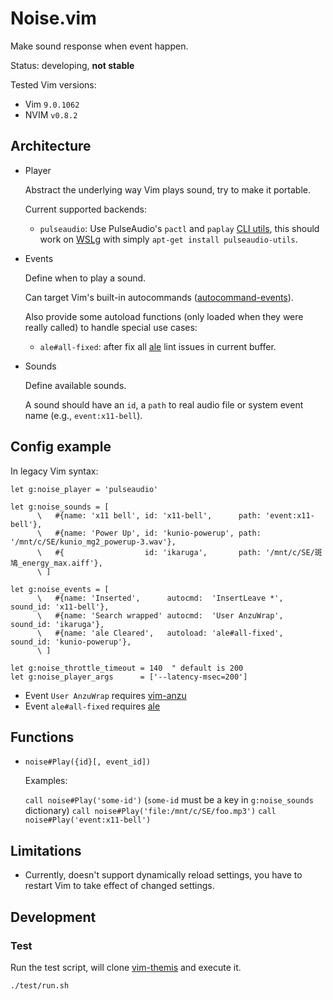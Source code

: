 Noise.vim
=========

Make sound response when event happen.

Status: developing, **not stable**


Tested Vim versions:

- Vim `9.0.1062`
- NVIM `v0.8.2`


Architecture
------------

- Player

  Abstract the underlying way Vim plays sound, try to make it portable.

  Current supported backends:

  - `pulseaudio`: Use PulseAudio's `pactl` and `paplay` [CLI utils][pulseaudio-cli], this should work on [WSLg][] with simply `apt-get install pulseaudio-utils`.

- Events

  Define when to play a sound.

  Can target Vim's built-in autocommands ([autocommand-events][]).

  Also provide some autoload functions (only loaded when they were really
  called) to handle special use cases:

  - `ale#all-fixed`: after fix all [ale][] lint issues in current buffer.

- Sounds

  Define available sounds.

  A sound should have an `id`, a `path` to real audio file or system event name (e.g., `event:x11-bell`).


Config example
--------------

In legacy Vim syntax:

```vim
let g:noise_player = 'pulseaudio'

let g:noise_sounds = [
      \   #{name: 'x11 bell', id: 'x11-bell',      path: 'event:x11-bell'},
      \   #{name: 'Power Up', id: 'kunio-powerup', path: '/mnt/c/SE/kunio_mg2_powerup-3.wav'},
      \   #{                  id: 'ikaruga',       path: '/mnt/c/SE/斑鳩_energy_max.aiff'},
      \ ]

let g:noise_events = [
      \   #{name: 'Inserted',      autocmd:  'InsertLeave *', sound_id: 'x11-bell'},
      \   #{name: 'Search wrapped' autocmd:  'User AnzuWrap', sound_id: 'ikaruga'},
      \   #{name: 'ale Cleared',   autoload: 'ale#all-fixed', sound_id: 'kunio-powerup'},
      \ ]

let g:noise_throttle_timeout = 140  " default is 200
let g:noise_player_args      = ['--latency-msec=200']
```

- Event `User AnzuWrap` requires [vim-anzu][]
- Event `ale#all-fixed` requires [ale][]


Functions
---------

- `noise#Play({id}[, event_id])`

  Examples:

  `call noise#Play('some-id')` (`some-id` must be a key in `g:noise_sounds` dictionary)
  `call noise#Play('file:/mnt/c/SE/foo.mp3')`
  `call noise#Play('event:x11-bell')`


Limitations
-----------

- Currently, doesn't support dynamically reload settings, you have to restart
  Vim to take effect of changed settings.


Development
-----------

### Test

Run the test script, will clone [vim-themis][] and execute it.

```sh
./test/run.sh
```


[pulseaudio-cli]: https://www.freedesktop.org/wiki/Software/PulseAudio/Documentation/User/CLI/
[WSLg]: https://github.com/microsoft/wslg
[autocommand-events]: https://vimhelp.org/autocmd.txt.html#autocommand-events
[vim-anzu]: https://github.com/osyo-manga/vim-anzu
[ale]: https://github.com/dense-analysis/ale
[vim-themis]: https://github.com/thinca/vim-themis
